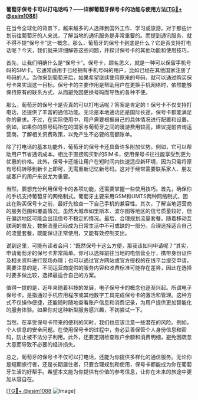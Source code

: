 **葡萄牙保号卡可以打电话吗？——详解葡萄牙保号卡的功能与使用方法[[TG💪+ @esim1088](https://t.me/s/esim1088)]**

在当今全球化的背景下，越来越多的人选择到国外工作、学习或旅游。对于那些计划前往葡萄牙的人来说，了解当地的通讯服务是非常重要的。而提到通讯服务，就不得不提“保号卡”这一概念。那么，葡萄牙的保号卡到底是什么？它是否支持打电话呢？今天，我们就来详细解答这些问题，并探讨保号卡的其他功能和使用技巧。

首先，让我们明确什么是“保号卡”。保号卡，顾名思义，就是一种可以保留手机号码的SIM卡。它通常适用于已经拥有手机号码的用户，比如已经在其他国家注册了号码的人。当你来到葡萄牙后，如果希望继续使用原来的号码，就可以通过购买保号卡来实现这一目标。保号卡的主要作用是帮助用户在更换手机网络时，依然能够保持原有的联系方式，从而避免因更换号码而导致的各种不便。

那么，葡萄牙的保号卡是否真的可以打电话呢？答案是肯定的！保号卡不仅支持打电话，还提供了丰富的通信功能。无论是本地通话还是国际长途，保号卡都能满足你的需求。不过，在实际使用中，用户需要根据自己的具体情况进行配置和设置。例如，如果你的原号码所在的国家与葡萄牙之间的漫游费用较高，建议提前咨询运营商，了解相关资费政策，以免产生不必要的高额账单。

除了打电话的基本功能外，葡萄牙的保号卡还具备许多附加优势。例如，它可以帮助用户节省通讯成本。相比于直接购买新的SIM卡，使用保号卡往往能享受到更为优惠的价格。此外，保号卡还能让用户在短时间内快速适应新环境，因为只需将原有号码转移到新卡上即可，无需重新记忆新号码。这对于经常需要联系家人、朋友或客户的用户来说尤为重要。

当然，要想充分利用保号卡的各项功能，还需要掌握一些使用技巧。首先，确保你的手机支持葡萄牙的网络制式。葡萄牙主要采用GSM和UMTS两种网络制式，因此在购买保号卡之前，最好先检查一下自己手机的兼容性。其次，了解当地运营商的服务范围和覆盖情况。虽然大城市如里斯本、波尔图等地区的信号质量较好，但在偏远地区可能会出现信号不稳定的情况。最后，合理规划流量套餐。随着移动互联网的普及，数据流量已经成为日常生活中不可或缺的一部分。合理选择适合自己的流量套餐，既能保证正常使用，又能有效控制支出。

说到这里，可能有读者会问：“既然保号卡这么方便，那我该如何申请呢？”其实，申请葡萄牙的保号卡非常简单。你可以选择前往当地的电信营业厅，携带身份证件及相关资料进行现场办理；也可以通过官方网站或官方授权的在线平台提交申请。需要注意的是，不同运营商提供的服务内容和收费标准可能存在差异，因此在选择时要多做比较，选择最适合自己的方案。

值得一提的是，近年来随着科技的发展，电子保号卡的概念也逐渐兴起。所谓电子保号卡，是指通过手机应用程序或其他数字工具完成保号卡的激活和管理。这种方式不仅操作便捷，还能随时随地查看账户信息和消费记录，为用户提供更加智能化的服务体验。如果你对这种新型服务感兴趣，不妨尝试一下。

当然，在享受保号卡带来的便利的同时，我们也应该注意一些潜在的风险。例如，个人信息的安全问题。在使用保号卡的过程中，务必妥善保管个人身份信息和密码，防止被不法分子利用。此外，还要定期检查账户余额和消费明细，避免因疏忽大意而导致不必要的经济损失。

总之，葡萄牙的保号卡不仅可以打电话，还能为你提供多样化的通信服务。无论你是短期旅行者，还是长期居住者，只要合理规划和使用，保号卡都能成为你在葡萄牙生活的好帮手。希望本文能为你提供有价值的参考信息，让你在未来的旅途中更加从容自在。

[[TG💪+ @esim1088](https://t.me/s/esim1088) ![Image](https://i.postimg.cc/4NQfJmqS/Snipaste-2025-05-13-00-14-12.png)]